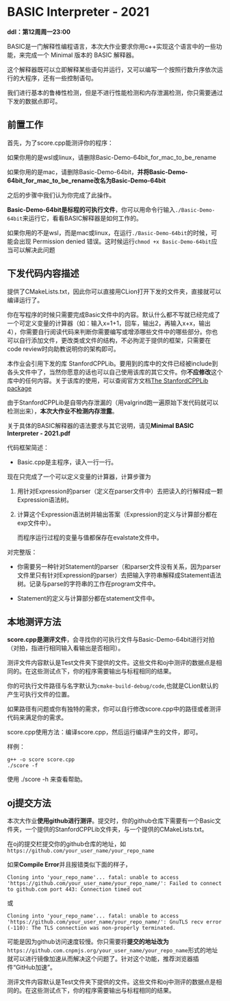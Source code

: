 # BASIC Interpreter - 2021

**ddl：第12周周一23:00**

BASIC是一门解释性编程语言，本次大作业要求你用c++实现这个语言中的一些功能，来完成一个 Minimal 版本的 BASIC 解释器。

这个解释器既可以立即解释某些语句并运行，又可以编写一个按照行数升序依次运行的大程序，还有一些控制语句。

我们进行基本的鲁棒性检测，但是不进行性能检测和内存泄漏检测，你只需要通过下发的数据点即可。



## 前置工作

首先，为了score.cpp能测评你的程序：

如果你用的是wsl或linux，请删除Basic-Demo-64bit_for_mac_to_be_rename

如果你用的是mac，请删除Basic-Demo-64bit，**并将Basic-Demo-64bit_for_mac_to_be_rename改名为Basic-Demo-64bit**

之后的步骤中我们认为你完成了此操作。



**Basic-Demo-64bit是标程的可执行文件**，你可以用命令行输入`./Basic-Demo-64bit`来运行它，看看BASIC解释器是如何工作的。

如果你用的不是wsl，而是mac或linux，在运行`./Basic-Demo-64bit`的时候，可能会出现 Permission denied 错误。这时候运行`chmod +x Basic-Demo-64bit`应当可以解决此问题



## 下发代码内容描述

提供了CMakeLists.txt，因此你可以直接用CLion打开下发的文件夹，直接就可以编译运行了。

你在写程序的时候只需要完成Basic文件中的内容。默认什么都不写就已经完成了一个可定义变量的计算器（如：输入x=1+1，回车，输出2，再输入x+x，输出4），你需要自行阅读代码来判断你需要编写或增添哪些文件中的哪些部分。你也可以自行添加文件，更改类或文件的结构，不必拘泥于提供的框架，只需要在code review时向助教说明你的架构即可。

本作业会引用下发的库 StanfordCPPLib。要用到的库中的文件已经被include到各头文件中了，当然你愿意的话也可以自己使用该库的其它文件。你**不应修改**这个库中的任何内容。关于该库的使用，可以查阅官方文档[The StanfordCPPLib package](https://cs.stanford.edu/people/eroberts/StanfordCPPLib/doc/index.html)

由于StanfordCPPLib是自带内存泄漏的（用valgrind跑一遍原始下发代码就可以检测出来），**本次大作业不检测内存泄露**。

关于具体的BASIC解释器的语法要求与其它说明，请见**Minimal BASIC Interpreter - 2021.pdf**



代码框架简述：

- Basic.cpp是主程序，读入一行一行。

现在只完成了一个可以定义变量的计算器，计算步骤为

1. 用针对Expression的parser（定义在parser文件中）去把读入的行解释成一颗Expression语法树。

2. 计算这个Expression语法树并输出答案（Expression的定义与计算部分都在exp文件中）。

   而程序运行过程的变量与值都保存在evalstate文件中。



对完整版：

- 你需要另一种针对Statement的parser（和parser文件没有关系，因为parser文件里只有针对Expression的parser）去把输入字符串解释成Statement语法树。记录与parse的字符串的工作在program文件中。

- Statement的定义与计算部分都在statement文件中。



## 本地测评方法

**score.cpp是测评文件**，会寻找你的可执行文件与Basic-Demo-64bit进行对拍（对拍，指进行相同输入看输出是否相同）。

测评文件内容默认是Test文件夹下提供的文件。这些文件和oj中测评的数据点是相同的。在这些测试点下，你的程序需要输出与标程相同的结果。

你的可执行文件路径与名字默认为`cmake-build-debug/code`,也就是CLion默认的产生可执行文件的位置。

如果路径有问题或你有独特的需求，你可以自行修改score.cpp中的路径或者测评代码来满足你的需求。



score.cpp使用方法：编译score.cpp，然后运行编译产生的文件，即可。

样例：

```
g++ -o score score.cpp
./score -f
```

使用 ./score -h 来查看帮助。



## oj提交方法

本次大作业**使用github进行测评**。提交时，你的github仓库下需要有一个Basic文件夹，一个提供的StanfordCPPLib文件夹，与一个提供的CMakeLists.txt。



在oj的提交栏提交你的github仓库的地址，如 `https://github.com/your_user_name/your_repo_name`



如果**Compile Error**并且报错类似下面的样子，

`Cloning into 'your_repo_name'... fatal: unable to access 'https://github.com/your_user_name/your_repo_name/': Failed to connect to github.com port 443: Connection timed out  `

或

`Cloning into 'your_repo_name'... fatal: unable to access 'https://github.com/your_user_name/your_repo_name/': GnuTLS recv error (-110): The TLS connection was non-properly terminated.  `

可能是因为github访问速度较慢。你只需要将**提交的地址改为**`https://github.com.cnpmjs.org/your_user_name/your_repo_name`形式的地址就可以进行镜像加速从而解决这个问题了。针对这个功能，推荐浏览器插件“GitHub加速”。



测评文件内容默认是Test文件夹下提供的文件。这些文件和oj中测评的数据点是相同的。在这些测试点下，你的程序需要输出与标程相同的结果。



